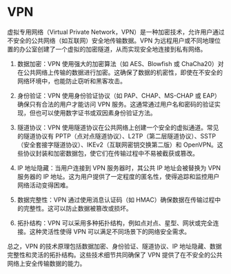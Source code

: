 # VPN
虚拟专用网络（Virtual Private Network，VPN）是一种加密技术，允许用户通过不安全的公共网络（如互联网）安全地传输数据。VPN 为远程用户或不同地理位置的办公室创建了一个虚拟的加密隧道，从而实现安全地连接到私有网络。

1.  数据加密：VPN 使用强大的加密算法（如 AES、Blowfish 或 ChaCha20）对在公共网络上传输的数据进行加密。这确保了数据的机密性，即使在不安全的网络环境中，也能防止窃听和黑客攻击。
    
2.  身份验证：VPN 使用身份验证协议（如 PAP、CHAP、MS-CHAP 或 EAP）确保只有合法的用户才能访问 VPN 服务。这通常通过用户名和密码的验证实现，但也可以使用数字证书或双因素身份验证方法。
    
3.  隧道协议：VPN 使用隧道协议在公共网络上创建一个安全的虚拟通道。常见的隧道协议有 PPTP（点对点隧道协议）、L2TP（第二层隧道协议）、SSTP（安全套接字隧道协议）、IKEv2（互联网密钥交换第二版）和 OpenVPN。这些协议封装和加密数据包，使它们在传输过程中不易被截获或篡改。
    
4.  IP 地址隐藏：当用户连接到 VPN 服务器时，其公共 IP 地址会被替换为 VPN 服务器的 IP 地址。这为用户提供了一定程度的匿名性，使得追踪和监控用户网络活动变得困难。
    
5.  数据完整性：VPN 通过使用消息认证码（如 HMAC）确保数据在传输过程中的完整性。这可以防止数据被篡改或损坏。
    
6.  拓扑结构：VPN 可以采用多种拓扑结构，例如点对点、星型、网状或完全连接。这种灵活性使得 VPN 可以满足不同场景下的网络安全需求。
    

总之，VPN 的技术原理包括数据加密、身份验证、隧道协议、IP 地址隐藏、数据完整性和灵活的拓扑结构。这些技术细节共同确保了 VPN 提供了在不安全的公共网络上安全传输数据的能力。